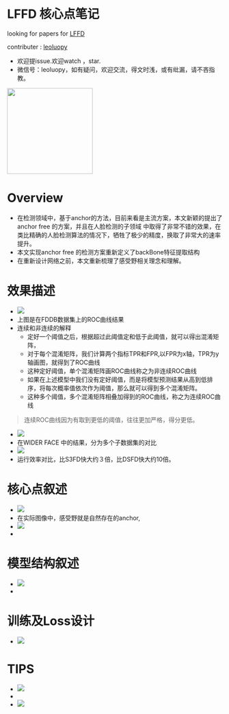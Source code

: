 

# LFFD 核心点笔记

looking for papers for [LFFD](https://arxiv.org/abs/1904.10633)

contributer : [leoluopy](https://github.com/leoluopy)

+ 欢迎提issue.欢迎watch ，star.
+ 微信号：leoluopy，如有疑问，欢迎交流，得文时浅，或有纰漏，请不吝指教。

<img width="200" height="200" src="https://github.com/leoluopy/paper_discussing/blob/master/wechat_id.jpeg"/>


# Overview
+ 在检测领域中，基于anchor的方法，目前来看是主流方案，本文新颖的提出了anchor free 的方案，并且在人脸检测的子领域
中取得了非常不错的效果，在类比精确的人脸检测算法的情况下，牺牲了极少的精度，换取了非常大的速率提升。
+ 本文实现anchor free 的检测方案重新定义了backBone特征提取结构
+ 在重新设计网络之前，本文重新梳理了感受野相关理念和理解。

# 效果描述
+ ![](./ret_FDDB.png)
+ 上图是在FDDB数据集上的ROC曲线结果
+ 连续和非连续的解释 
    + 定好一个阈值之后，根据超过此阈值定和低于此阈值，就可以得出混淆矩阵，
    + 对于每个混淆矩阵，我们计算两个指标TPR和FPR,以FPR为x轴，TPR为y轴画图，就得到了ROC曲线
    + 这种定好阈值，单个混淆矩阵画ROC曲线称之为非连续ROC曲线
    + 如果在上述模型中我们没有定好阈值，而是将模型预测结果从高到低排序，将每次概率值依次作为阈值，那么就可以得到多个混淆矩阵。
    + 这种多个阈值，多个混淆矩阵相叠加得到的ROC曲线，称之为连续ROC曲线
> 连续ROC曲线因为有取到更低的阈值，往往更加严格，得分更低。
+ ![](./ret_WIDERFACE.png)
+ 在WIDER FACE 中的结果，分为多个子数据集的对比
+ ![](./ret_runEffe.png)
+ 运行效率对比，比S3FD快大约３倍，比DSFD快大约10倍。

# 核心点叙述
+ ![](./erf.png)
+ 在实际图像中，感受野就是自然存在的anchor,
+ ![](./RF_distribute.png)
+ 

 

# 模型结构叙述
+ ![](./structure.png)
+ 

# 训练及Loss设计
+ ![](./loss.png)


# TIPS
+ ![](./FLOPS.png)
+
+ ![](./EnetFlops.png)



